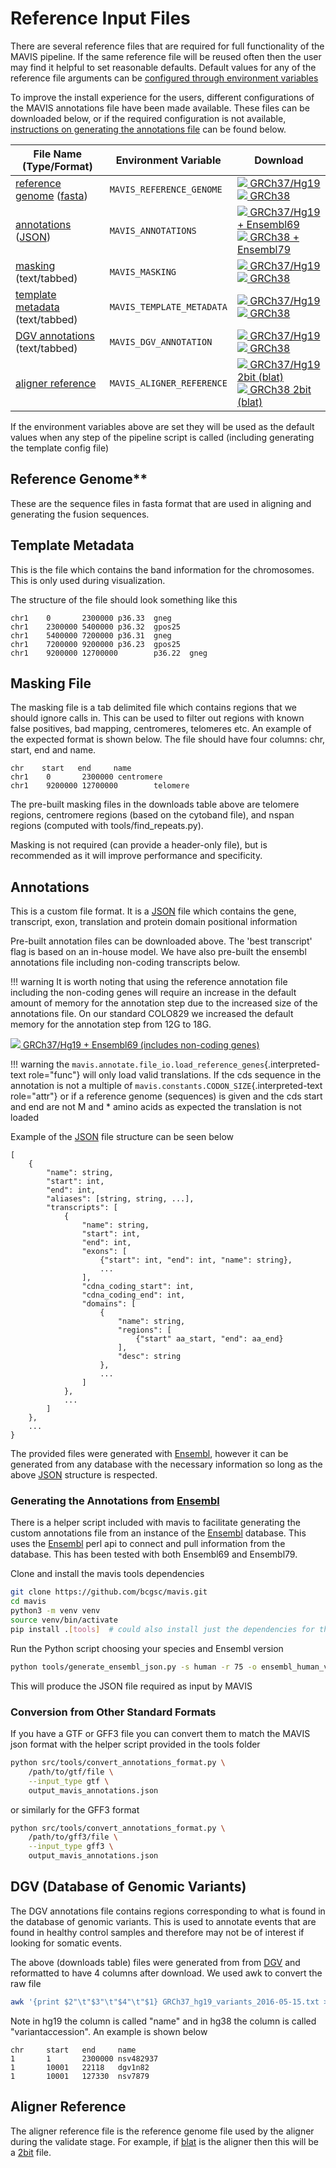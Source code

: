 # Reference Input Files

There are several reference files that are required for full
functionality of the MAVIS pipeline. If the same reference file will be
reused often then the user may find it helpful to set reasonable
defaults. Default values for any of the reference file arguments can be
[configured through environment variables](../../configuration/general/#environment-variables)

To improve the install experience for the users, different
configurations of the MAVIS annotations file have been made available.
These files can be downloaded below, or if the required configuration is
not available,
[instructions on generating the annotations file](/inputs/reference/#generating-the-annotations-from-ensembl) can be found below.

| File Name (Type/Format)                                                                       | Environment Variable      | Download                                                                                                                                                                                                                                                                        |
| --------------------------------------------------------------------------------------------- | ------------------------- | ------------------------------------------------------------------------------------------------------------------------------------------------------------------------------------------------------------------------------------------------------------------------------- |
| [reference genome](../../inputs/reference/#reference-genome) ([fasta](../../glossary/#fasta)) | `MAVIS_REFERENCE_GENOME`  | [![](../images/get_app-24px.svg) GRCh37/Hg19](http://hgdownload.cse.ucsc.edu/goldenPath/hg19/bigZips/chromFa.tar.gz) <br> [![](../images/get_app-24px.svg) GRCh38](http://hgdownload.cse.ucsc.edu/goldenPath/hg38/bigZips/hg38.tar.gz)                                          |
| [annotations](../../inputs/reference/#annotations) ([JSON](../../glossary/#json))             | `MAVIS_ANNOTATIONS`       | [![](../images/get_app-24px.svg) GRCh37/Hg19 + Ensembl69](http://www.bcgsc.ca/downloads/mavis/v3/ensembl69_hg19_annotations.v3.json.gz) <br> [![](../images/get_app-24px.svg) GRCh38 + Ensembl79](http://www.bcgsc.ca/downloads/mavis/v3/ensembl79_hg38_annotations.v3.json.gz) |
| [masking](../../inputs/reference/#masking-file) (text/tabbed)                                 | `MAVIS_MASKING`           | [![](../images/get_app-24px.svg) GRCh37/Hg19](http://www.bcgsc.ca/downloads/mavis/hg19_masking.tab)<br>[![](../images/get_app-24px.svg) GRCh38](http://www.bcgsc.ca/downloads/mavis/GRCh38_masking.tab)                                                                         |
| [template metadata](../../inputs/reference/#template-metadata) (text/tabbed)                  | `MAVIS_TEMPLATE_METADATA` | [![](../images/get_app-24px.svg) GRCh37/Hg19](http://hgdownload.cse.ucsc.edu/goldenPath/hg19/database/cytoBand.txt.gz)<br>[![](../images/get_app-24px.svg) GRCh38](http://hgdownload.cse.ucsc.edu/goldenPath/hg38/database/cytoBand.txt.gz)                                     |
| [DGV annotations](../../inputs/reference/#dgv-database-of-genomic-variants) (text/tabbed)     | `MAVIS_DGV_ANNOTATION`    | [![](../images/get_app-24px.svg) GRCh37/Hg19](http://www.bcgsc.ca/downloads/mavis/dgv_hg19_variants.tab)<br>[![](../images/get_app-24px.svg) GRCh38](http://www.bcgsc.ca/downloads/mavis/dgv_hg38_variants.tab)                                                                 |
| [aligner reference](../../inputs/reference/#aligner-reference)                                | `MAVIS_ALIGNER_REFERENCE` | [![](../images/get_app-24px.svg) GRCh37/Hg19 2bit (blat)](http://hgdownload.cse.ucsc.edu/goldenPath/hg19/bigZips/hg19.2bit)<br>[![](../images/get_app-24px.svg) GRCh38 2bit (blat)](http://hgdownload.cse.ucsc.edu/goldenPath/hg38/bigZips/hg38.2bit)                           |

If the environment variables above are set they will be used as the
default values when any step of the pipeline script is called (including
generating the template config file)

## Reference Genome**

These are the sequence files in fasta format that are used in aligning
and generating the fusion sequences.

## Template Metadata

This is the file which contains the band information for the
chromosomes. This is only used during visualization.

The structure of the file should look something like this

```text
chr1    0       2300000 p36.33  gneg
chr1    2300000 5400000 p36.32  gpos25
chr1    5400000 7200000 p36.31  gneg
chr1    7200000 9200000 p36.23  gpos25
chr1    9200000 12700000        p36.22  gneg
```

## Masking File

The masking file is a tab delimited file which contains regions that we
should ignore calls in. This can be used to filter out regions with
known false positives, bad mapping, centromeres, telomeres etc. An
example of the expected format is shown below. The file should have four
columns: chr, start, end and name.

```text
chr    start   end     name
chr1    0       2300000 centromere
chr1    9200000 12700000        telomere
```

The pre-built masking files in the downloads table above are telomere
regions, centromere regions (based on the cytoband file), and nspan
regions (computed with tools/find\_repeats.py).

Masking is not required (can provide a header-only file), but is
recommended as it will improve performance and specificity.

## Annotations

This is a custom file format. It is a [JSON](../../glossary/#json) file which contains the gene, transcript, exon, translation
and protein domain positional information

Pre-built annotation files can be downloaded above. The 'best
transcript' flag is based on an in-house model. We have also pre-built
the ensembl annotations file including non-coding transcripts below.

!!! warning
    It is worth noting that using the reference annotation file including
    the non-coding genes will require an increase in the default amount of
    memory for the annotation step due to the increased size of the
    annotations file. On our standard COLO829 we increased the default
    memory for the annotation step from 12G to 18G.

[![](../images/get_app-24px.svg) GRCh37/Hg19 + Ensembl69 (includes non-coding genes)](http://www.bcgsc.ca/downloads/mavis/v3/ensembl69_hg19_annotations_with_ncrna.v3.json.gz)

!!! warning
    the `mavis.annotate.file_io.load_reference_genes`{.interpreted-text
    role="func"} will only load valid translations. If the cds sequence in
    the annotation is not a multiple of
    `mavis.constants.CODON_SIZE`{.interpreted-text role="attr"} or if a
    reference genome (sequences) is given and the cds start and end are not
    M and \* amino acids as expected the translation is not loaded

Example of the [JSON](../../glossary/#json) file structure can
be seen below

```text
[
    {
        "name": string,
        "start": int,
        "end": int,
        "aliases": [string, string, ...],
        "transcripts": [
            {
                "name": string,
                "start": int,
                "end": int,
                "exons": [
                    {"start": int, "end": int, "name": string},
                    ...
                ],
                "cdna_coding_start": int,
                "cdna_coding_end": int,
                "domains": [
                    {
                        "name": string,
                        "regions": [
                            {"start" aa_start, "end": aa_end}
                        ],
                        "desc": string
                    },
                    ...
                ]
            },
            ...
        ]
    },
    ...
}
```

The provided files were generated with
[Ensembl](../../background/citations/#yates-2016), however it can be
generated from any database with the necessary information so long as
the above [JSON](../../glossary/#json) structure is respected.

### Generating the Annotations from [Ensembl](../../background/citations/#yates-2016)

There is a helper script included with mavis to facilitate generating
the custom annotations file from an instance of the
[Ensembl](../../background/citations/#yates-2016) database. This uses
the [Ensembl](../../background/citations/#yates-2016) perl api to
connect and pull information from the database. This has been tested
with both Ensembl69 and Ensembl79.

Clone and install the mavis tools dependencies

```bash
git clone https://github.com/bcgsc/mavis.git
cd mavis
python3 -m venv venv
source venv/bin/activate
pip install .[tools]  # could also install just the dependencies for the tools
```

Run the Python script choosing your species and Ensembl version

```bash
python tools/generate_ensembl_json.py -s human -r 75 -o ensembl_human_v75.json
```

This will produce the JSON file required as input by MAVIS

### Conversion from Other Standard Formats

If you have a GTF or GFF3 file you can convert them to match the MAVIS json format with the helper script provided in the tools folder

```bash
python src/tools/convert_annotations_format.py \
    /path/to/gtf/file \
    --input_type gtf \
    output_mavis_annotations.json
```

or similarly for the GFF3 format

```bash
python src/tools/convert_annotations_format.py \
    /path/to/gff3/file \
    --input_type gff3 \
    output_mavis_annotations.json
```


## DGV (Database of Genomic Variants)

The DGV annotations file contains regions corresponding to what is found
in the database of genomic variants. This is used to annotate events
that are found in healthy control samples and therefore may not be of
interest if looking for somatic events.

The above (downloads table) files were generated from from
[DGV](http://dgv.tcag.ca/dgv/app/download) and reformatted to have 4
columns after download. We used awk to convert the raw file

```bash
awk '{print $2"\t"$3"\t"$4"\t"$1} GRCh37_hg19_variants_2016-05-15.txt > dgv_hg19_variants.tab
```

Note in hg19 the column is called "name" and in hg38 the column is
called "variantaccession". An example is shown below

```text
chr     start   end     name
1       1       2300000 nsv482937
1       10001   22118   dgv1n82
1       10001   127330  nsv7879
```

## Aligner Reference

The aligner reference file is the reference genome file used by the
aligner during the validate stage. For example, if
[blat](../../glossary#blat) is the aligner then this will be a
[2bit](../../glossary#2bit) file.
